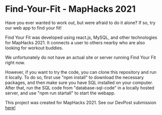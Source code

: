 # Find-Your-Fit - MapHacks 2021

Have you ever wanted to work out, but were afraid to do it alone? If so, try our web app to find your fit!

Find Your Fit was developed using react.js, MySQL, and other technologies for MapHacks 2021. It connects a user to others nearby who are also looking for workout buddies.

We unfortunately do not have an actual site or server running Find Your Fit right now. 

However, if you want to try the code, you can clone this repository and run it locally. To do so, first use "npm install" to download the necessary packages, and then make sure you have SQL installed on your computer. After that, run the SQL code from "database-sql-code" in a locally hosted server, and use "npm run startall" to start the webapp. 

This project was created for MapHacks 2021. See our DevPost submission [here!](https://devpost.com/software/find-your-fit)
